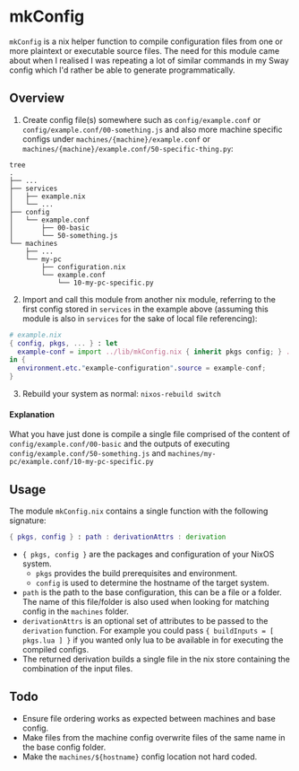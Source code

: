 # mkConfig

`mkConfig` is a nix helper function to compile configuration files from one or more plaintext or executable source files. The need for this module came about when I realised I was repeating a lot of similar commands in my Sway config which I'd rather be able to generate programmatically.

## Overview

1. Create config file(s) somewhere such as `config/example.conf` or `config/example.conf/00-something.js` and also more machine specific configs under `machines/{machine}/example.conf` or `machines/{machine}/example.conf/50-specific-thing.py`:
```shell
tree
.
├── ...
├── services
│   ├── example.nix
│   └── ...
├── config
│   └── example.conf
│       ├── 00-basic
│       └── 50-something.js
└── machines
    ├── ...
    └── my-pc
        ├── configuration.nix
        └── example.conf
            └── 10-my-pc-specific.py
```

2. Import and call this module from another nix module, referring to the first config stored in `services` in the example above (assuming this module is also in `services` for the sake of local file referencing):
```nix
# example.nix
{ config, pkgs, ... } : let
  example-conf = import ../lib/mkConfig.nix { inherit pkgs config; } ../config/example.conf {};
in {
  environment.etc."example-configuration".source = example-conf;
}
```
3. Rebuild your system as normal: `nixos-rebuild switch`

#### Explanation
What you have just done is compile a single file comprised of the content of `config/example.conf/00-basic` and the outputs of executing `config/example.conf/50-something.js` and `machines/my-pc/example.conf/10-my-pc-specific.py`

## Usage

The module `mkConfig.nix` contains a single function with the following signature:

```nix
{ pkgs, config } : path : derivationAttrs : derivation
```

* `{ pkgs, config }` are the packages and configuration of your NixOS system.
  * `pkgs` provides the build prerequisites and environment.
  * `config` is used to determine the hostname of the target system.
* `path` is the path to the base configuration, this can be a file or a folder. The name of this file/folder is also used when looking for matching config in the `machines` folder.
* `derivationAttrs` is an optional set of attributes to be passed to the `derivation` function. For example you could pass `{ buildInputs = [ pkgs.lua ] }` if you wanted only lua to be available in for executing the compiled configs.
* The returned derivation builds a single file in the nix store containing the combination of the input files.

## Todo

* Ensure file ordering works as expected between machines and base config.
* Make files from the machine config overwrite files of the same name in the base config folder.
* Make the `machines/${hostname}` config location not hard coded.
